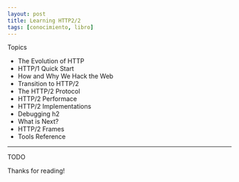 ```yaml
---
layout: post
title: Learning HTTP2/2
tags: [conocimiento, libro]
---
```


<!--Resumen-->

Topics 

- The Evolution of HTTP
- HTTP/1 Quick Start
- How and Why We Hack the Web
- Transition to HTTP/2
- The HTTP/2 Protocol
- HTTP/2 Performace
- HTTP/2 Implementations
- Debugging h2
- What is Next?
- HTTP/2 Frames
- Tools Reference

---

<!--more-->
TODO
  
Thanks for reading!